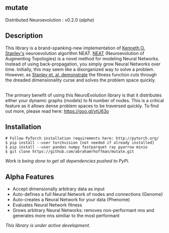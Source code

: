 ## mutate
Distributed Neuroevolution : v0.2.0 (<i>alpha</i>)



## Description

This library is a brand-spanking-new implementation of <a href = "http://www.cs.ucf.edu/~kstanley/">Kenneth O. Stanley's</a> neuroevolution algorithm NEAT. <a href = "http://nn.cs.utexas.edu/downloads/papers/stanley.ec02.pdf">NEAT</a> (Neuroevolution of Augmenting Topologies) is a novel method for modeling Neural Networks. Instead of using back-propagation, you simply grow Neural Networks over time. Initially, this may seem like a disorganized way to solve a problem. However, as <a href="https://www.cs.ucf.edu/~kstanley/neat.html">Stanley et. al. demonstrate</a> the fitness function cuts through the dreaded dimensionality curse and solves the problem space quickly.<br>
<br>

The primary benefit of using this NeuroEvolution library is that it distributes either your dynamic graphs (models) to N number of nodes. This is a critical feature as it allows dense problem spaces to be traversed quickly. To find out more, please read here: https://goo.gl/vtU63o

## Installation
```
# Follow PyTorch installation requirements here: http://pytorch.org/
$ pip install --user torchvision [not needed if already installed]
$ pip install --user pandas numpy fastparquet ray pyarrow minio
$ git clone https://github.com/abrahamrhoffman/mutate.git
```
<i>Work is being done to get all dependencies pushed to PyPi.</i>

## Alpha Features
- Accept dimensionally arbitrary data as input
- Auto-defines a full Neural Network of nodes and connections (Genome)
- Auto-creates a Neural Network for your data (Phenome)
- Evaluates Neural Network fitness
- Grows arbitrary Neural Networks: removes non-performant nns and generates more nns similiar to the most performant

<i>This library is under active development.</i>
